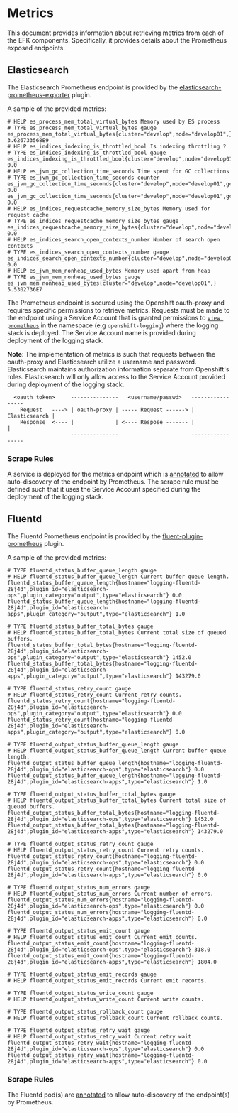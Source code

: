 # Metrics
This document provides information about retrieving metrics from each
of the EFK components.  Specifically, it provides details about the Prometheus
exposed endpoints.

## Elasticsearch

The Elasticsearch Prometheus endpoint is provided by the [elasticsearch-prometheus-exporter](https://github.com/vvanholl/elasticsearch-prometheus-exporter) plugin.

A sample of the provided metrics:

```
# HELP es_process_mem_total_virtual_bytes Memory used by ES process
# TYPE es_process_mem_total_virtual_bytes gauge
es_process_mem_total_virtual_bytes{cluster="develop",node="develop01",} 3.626733568E9
# HELP es_indices_indexing_is_throttled_bool Is indexing throttling ?
# TYPE es_indices_indexing_is_throttled_bool gauge
es_indices_indexing_is_throttled_bool{cluster="develop",node="develop01",} 0.0
# HELP es_jvm_gc_collection_time_seconds Time spent for GC collections
# TYPE es_jvm_gc_collection_time_seconds counter
es_jvm_gc_collection_time_seconds{cluster="develop",node="develop01",gc="old",} 0.0
es_jvm_gc_collection_time_seconds{cluster="develop",node="develop01",gc="young",} 0.0
# HELP es_indices_requestcache_memory_size_bytes Memory used for request cache
# TYPE es_indices_requestcache_memory_size_bytes gauge
es_indices_requestcache_memory_size_bytes{cluster="develop",node="develop01",} 0.0
# HELP es_indices_search_open_contexts_number Number of search open contexts
# TYPE es_indices_search_open_contexts_number gauge
es_indices_search_open_contexts_number{cluster="develop",node="develop01",} 0.0
# HELP es_jvm_mem_nonheap_used_bytes Memory used apart from heap
# TYPE es_jvm_mem_nonheap_used_bytes gauge
es_jvm_mem_nonheap_used_bytes{cluster="develop",node="develop01",} 5.5302736E7
```
The Prometheus endpoint is secured using the Openshift oauth-proxy and requires specific permissions to
retrieve metrics. Requests must be made to the endpoint using a Service Account that is granted permissions to [`view prometheus`](https://github.com/openshift/openshift-ansible/blob/master/roles/openshift_logging_elasticsearch/templates/2.x/es.j2#L157) in the namespace (e.g `openshift-logging`) where the logging stack is deployed.  The Service
Account name is provided during deployment of the logging stack.

**Note**:
The implementation of metrics is such that requests between the oauth-proxy and Elasticsearch utilize a username and password.  Elasticsearch maintains authorization information separate from Openshift's roles.  Elasticsearch will only allow access to the Service Account provided during deployment of the logging stack.

```
  <oauth token>     ---------------   <username/passwd>   -----------------
    Request   ----> | oauth-proxy | ----- Request ------> | Elasticsearch |
    Response  <---- |             | <---- Respose ------- |               |
                    ---------------                       -----------------
```
### Scrape Rules
A service is deployed for the metrics endpoint which is [annotated](https://github.com/openshift/openshift-ansible/blob/master/roles/openshift_logging_elasticsearch/tasks/main.yaml#L395) to allow auto-discovery of the
endpoint by Prometheus.  The scrape rule must be defined such that it uses the Service Account specified during the deployment of the logging stack.

## Fluentd

The Fluentd Prometheus endpoint is provided by the [fluent-plugin-prometheus](https://github.com/fluent/fluent-plugin-prometheus) plugin.

A sample of the provided metrics:
```
# TYPE fluentd_status_buffer_queue_length gauge
# HELP fluentd_status_buffer_queue_length Current buffer queue length.
fluentd_status_buffer_queue_length{hostname="logging-fluentd-28j4d",plugin_id="elasticsearch-ops",plugin_category="output",type="elasticsearch"} 0.0
fluentd_status_buffer_queue_length{hostname="logging-fluentd-28j4d",plugin_id="elasticsearch-apps",plugin_category="output",type="elasticsearch"} 1.0

# TYPE fluentd_status_buffer_total_bytes gauge
# HELP fluentd_status_buffer_total_bytes Current total size of queued buffers.
fluentd_status_buffer_total_bytes{hostname="logging-fluentd-28j4d",plugin_id="elasticsearch-ops",plugin_category="output",type="elasticsearch"} 1452.0
fluentd_status_buffer_total_bytes{hostname="logging-fluentd-28j4d",plugin_id="elasticsearch-apps",plugin_category="output",type="elasticsearch"} 143279.0

# TYPE fluentd_status_retry_count gauge
# HELP fluentd_status_retry_count Current retry counts.
fluentd_status_retry_count{hostname="logging-fluentd-28j4d",plugin_id="elasticsearch-ops",plugin_category="output",type="elasticsearch"} 0.0
fluentd_status_retry_count{hostname="logging-fluentd-28j4d",plugin_id="elasticsearch-apps",plugin_category="output",type="elasticsearch"} 0.0

# TYPE fluentd_output_status_buffer_queue_length gauge
# HELP fluentd_output_status_buffer_queue_length Current buffer queue length.
fluentd_output_status_buffer_queue_length{hostname="logging-fluentd-28j4d",plugin_id="elasticsearch-ops",type="elasticsearch"} 0.0
fluentd_output_status_buffer_queue_length{hostname="logging-fluentd-28j4d",plugin_id="elasticsearch-apps",type="elasticsearch"} 1.0

# TYPE fluentd_output_status_buffer_total_bytes gauge
# HELP fluentd_output_status_buffer_total_bytes Current total size of queued buffers.
fluentd_output_status_buffer_total_bytes{hostname="logging-fluentd-28j4d",plugin_id="elasticsearch-ops",type="elasticsearch"} 1452.0
fluentd_output_status_buffer_total_bytes{hostname="logging-fluentd-28j4d",plugin_id="elasticsearch-apps",type="elasticsearch"} 143279.0

# TYPE fluentd_output_status_retry_count gauge
# HELP fluentd_output_status_retry_count Current retry counts.
fluentd_output_status_retry_count{hostname="logging-fluentd-28j4d",plugin_id="elasticsearch-ops",type="elasticsearch"} 0.0
fluentd_output_status_retry_count{hostname="logging-fluentd-28j4d",plugin_id="elasticsearch-apps",type="elasticsearch"} 0.0

# TYPE fluentd_output_status_num_errors gauge
# HELP fluentd_output_status_num_errors Current number of errors.
fluentd_output_status_num_errors{hostname="logging-fluentd-28j4d",plugin_id="elasticsearch-ops",type="elasticsearch"} 0.0
fluentd_output_status_num_errors{hostname="logging-fluentd-28j4d",plugin_id="elasticsearch-apps",type="elasticsearch"} 0.0

# TYPE fluentd_output_status_emit_count gauge
# HELP fluentd_output_status_emit_count Current emit counts.
fluentd_output_status_emit_count{hostname="logging-fluentd-28j4d",plugin_id="elasticsearch-ops",type="elasticsearch"} 318.0
fluentd_output_status_emit_count{hostname="logging-fluentd-28j4d",plugin_id="elasticsearch-apps",type="elasticsearch"} 1804.0

# TYPE fluentd_output_status_emit_records gauge
# HELP fluentd_output_status_emit_records Current emit records.

# TYPE fluentd_output_status_write_count gauge
# HELP fluentd_output_status_write_count Current write counts.

# TYPE fluentd_output_status_rollback_count gauge
# HELP fluentd_output_status_rollback_count Current rollback counts.

# TYPE fluentd_output_status_retry_wait gauge
# HELP fluentd_output_status_retry_wait Current retry wait
fluentd_output_status_retry_wait{hostname="logging-fluentd-28j4d",plugin_id="elasticsearch-ops",type="elasticsearch"} 0.0
fluentd_output_status_retry_wait{hostname="logging-fluentd-28j4d",plugin_id="elasticsearch-apps",type="elasticsearch"} 0.0
```

### Scrape Rules
The Fluentd pod(s) are [annotated](https://github.com/openshift/openshift-ansible/blob/master/roles/openshift_logging_fluentd/templates/fluentd.j2#L9)
to allow auto-discovery of the endpoint(s) by Prometheus.
